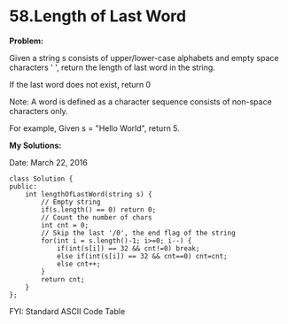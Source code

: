 # 58.Length of Last Word

**Problem:**

Given a string s consists of upper/lower-case alphabets and empty space characters ' ', return the length of last word in the string.

If the last word does not exist, return 0

Note: A word is defined as a character sequence consists of non-space characters only.

For example, Given s = "Hello World", return 5.

**My Solutions:**

Date: March 22, 2016

    class Solution {
    public:
        int lengthOfLastWord(string s) {
            // Empty string
            if(s.length() == 0) return 0;
            // Count the number of chars
            int cnt = 0;
            // Skip the last '/0', the end flag of the string
            for(int i = s.length()-1; i>=0; i--) {
                if(int(s[i]) == 32 && cnt!=0) break;
                else if(int(s[i]) == 32 && cnt==0) cnt=cnt;
                else cnt++;
            }
            return cnt;
        }
    };
    
    
FYI: Standard ASCII Code Table
